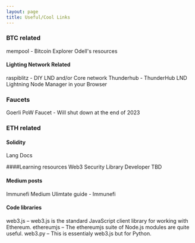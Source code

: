 ```yaml
---
layout: page
title: Useful/Cool Links
---
```


### BTC related
mempool - Bitcoin Explorer
Odell's resources

#### Lighting Network Related
raspiblitz - DIY LND and/or Core network 
Thunderhub - ThunderHub LND Lightning Node Manager in your Browser

### Faucets
Goerli PoW Faucet - Will shut down at the end of 2023

### ETH related

#### Solidity 
Lang
Docs

####Learning resources
Web3 Security Library
Developer TBD

#### Medium posts
Immunefi Medium
Ulimtate guide - Immunefi

#### Code libraries
web3.js – web3.js is the standard JavaScript client library for working with Ethereum.
ethereumjs – The ethereumjs suite of Node.js modules are quite useful.
web3.py – This is essentialy web3.js but for Python.
